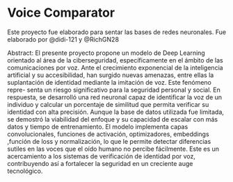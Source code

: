 # Voice Comparator

Este proyecto fue elaborado para sentar las bases de redes neuronales.
Fue elaborado por @didi-121 y @RichGN28

Abstract: El presente proyecto propone un modelo de Deep Learning
orientado al área de la ciberseguridad, específicamente en el ámbito de las
comunicaciones por voz. Ante el crecimiento exponencial de la inteligencia
artificial y su accesibilidad, han surgido nuevas amenazas, entre ellas la
suplantación de identidad mediante la imitación de voz. Este fenómeno repre-
senta un riesgo significativo para la seguridad personal y social. En respuesta,
se desarrolló una red neuronal capaz de identificar la voz de un individuo
y calcular un porcentaje de similitud que permita verificar su identidad con
alta precisión. Aunque la base de datos utilizada fue limitada, se demostró la
viabilidad del enfoque y su capacidad de escalar con más datos y tiempo de
entrenamiento. El modelo implementa capas convolucionales, funciones de
activación, optimizadores, embeddings ,función de loss y normalización, lo
que le permite detectar diferencias sutiles en las voces que el oído humano no
percibe fácilmente. Este es un acercamiento a los sistemas de verificación de
identidad por voz, contribuyendo así a fortalecer la seguridad en un creciente
auge tecnológico.
